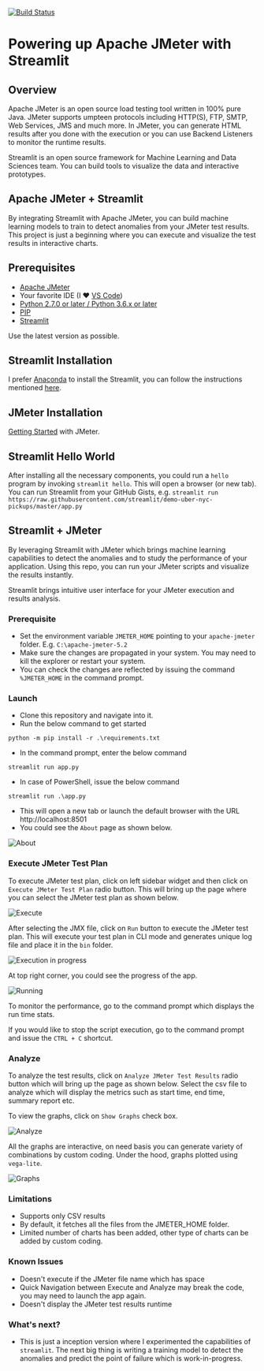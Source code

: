 [![Build Status](https://travis-ci.org/QAInsights/Streamlit-JMeter.svg?branch=master)](https://travis-ci.org/QAInsights/Streamlit-JMeter)

# Powering up Apache JMeter with Streamlit

## Overview

Apache JMeter is an open source load testing tool written in 100% pure Java. JMeter supports umpteen protocols including HTTP(S), FTP, SMTP, Web Services, JMS and much more. In JMeter, you can generate HTML results after you done with the execution or you can use Backend Listeners to monitor the runtime results. 

Streamlit is an open source framework for Machine Learning and Data Sciences team. You can build tools to visualize the data and interactive prototypes.

## Apache JMeter + Streamlit

By integrating Streamlit with Apache JMeter, you can build machine learning models to train to detect anomalies from your JMeter test results. This project is just a beginning where you can execute and visualize the test results in interactive charts.

## Prerequisites

* [Apache JMeter](https://jmeter.apache.org/download_jmeter.cgi)
* Your favorite IDE (I ❤ [VS Code](https://code.visualstudio.com/))
* [Python 2.7.0 or later / Python 3.6.x or later](https://www.python.org/downloads/)
* [PIP](https://pip.pypa.io/en/stable/installing/)
* [Streamlit](https://streamlit.io/docs/index.html)

Use the latest version as possible.

## Streamlit Installation

I prefer [Anaconda](https://www.anaconda.com/) to install the Streamlit, you can follow the instructions mentioned [here](https://streamlit.io/docs/getting_started.html).

## JMeter Installation

[Getting Started](https://jmeter.apache.org/usermanual/get-started.html#running) with JMeter.

## Streamlit Hello World

After installing all the necessary components, you could run a `hello` program by invoking `streamlit hello`. This will open a browser (or new tab). You can run Streamlit from your GitHub Gists, e.g. `streamlit run https://raw.githubusercontent.com/streamlit/demo-uber-nyc-pickups/master/app.py`

## Streamlit + JMeter

By leveraging Streamlit with JMeter which brings machine learning capabilities to detect the anomalies and to study the performance of your application. Using this repo, you can run your JMeter scripts and visualize the results instantly.

Streamlit brings intuitive user interface for your JMeter execution and results analysis.

### Prerequisite

* Set the environment variable `JMETER_HOME` pointing to your `apache-jmeter` folder. E.g. `C:\apache-jmeter-5.2`
* Make sure the changes are propagated in your system. You may need to kill the explorer or restart your system.
* You can check the changes are reflected by issuing the command `%JMETER_HOME` in the command prompt.

### Launch

* Clone this repository and navigate into it.
* Run the below command to get started
  
`python -m pip install -r .\requirements.txt`

* In the command prompt, enter the below command

`streamlit run app.py`

* In case of PowerShell, issue the below command

`streamlit run .\app.py`

* This will open a new tab or launch the default browser with the URL http://localhost:8501
* You could see the `About` page as shown below.

![About](images/About.png)

### Execute JMeter Test Plan

To execute JMeter test plan, click on left sidebar widget and then click on `Execute JMeter Test Plan` radio button. This will bring up the page where you can select the JMeter test plan as shown below.

![Execute](images/Execute.png)

After selecting the JMX file, click on `Run` button to execute the JMeter test plan. This will execute your test plan in CLI mode and generates unique log file and place it in the `bin` folder.

![Execution in progress](images/Execution-Started.png)

At top right corner, you could see the progress of the app.

![Running](images/Running.png)

To monitor the performance, go to the command prompt which displays the run time stats.

If you would like to stop the script execution, go to the command prompt and issue the `CTRL + C` shortcut.

### Analyze

To analyze the test results, click on `Analyze JMeter Test Results` radio button which will bring up the page as shown below. Select the csv file to analyze which will display the metrics such as start time, end time, summary report etc. 

To view the graphs, click on `Show Graphs` check box.

![Analyze](images/Analyze.png)

All the graphs are interactive, on need basis you can generate variety of combinations by custom coding. Under the hood, graphs plotted using `vega-lite`.

![Graphs](images/Graphs.png)

### Limitations
* Supports only CSV results
* By default, it fetches all the files from the JMETER_HOME folder. 
* Limited number of charts has been added, other type of charts can be added by custom coding.

### Known Issues
* Doesn't execute if the JMeter file name which has space
* Quick Navigation between Execute and Analyze may break the code, you may need to launch the app again.
* Doesn't display the JMeter test results runtime

### What's next?

* This is just a inception version where I experimented the capabilities of `streamlit`. The next big thing is writing a training model to detect the anomalies and predict the point of failure which is work-in-progress.